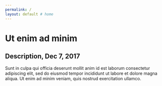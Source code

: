 ```yaml
---
permalink: /
layout: default # home
---
```


# Ut enim ad minim

## Description, Dec 7, 2017

Sunt in culpa qui officia deserunt mollit anim id est laborum consectetur adipiscing elit, sed do eiusmod tempor incididunt ut labore et dolore magna aliqua. Ut enim ad minim veniam, quis nostrud exercitation ullamco.

